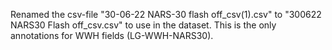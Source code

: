 
Renamed the csv-file "30-06-22 NARS-30 flash off_csv(1).csv" to "300622 NARS30 Flash off_csv.csv" to use in the dataset. This is the only annotations for WWH fields (LG-WWH-NARS30).